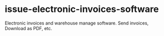 # issue-electronic-invoices-software
Electronic invoices and warehouse manage software. Send invoices, Download as PDF, etc.
